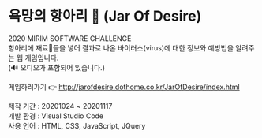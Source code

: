 # 욕망의 항아리 🔮 (Jar Of Desire)
2020 MIRIM SOFTWARE CHALLENGE  
항아리에 재료🧪들을 넣어 결과로 나온 바이러스(virus)에 대한 정보와 예방법을 알려주는 웹 게임입니다.  
(🔊 오디오가 포함되어 있습니다.)   
  
게임하러가기 👉 http://jarofdesire.dothome.co.kr/JarOfDesire/index.html  
  
제작 기간 : 20201024 ~ 20201117     
개발 환경 : Visual Studio Code  
사용 언어 : HTML, CSS, JavaScript, JQuery     
